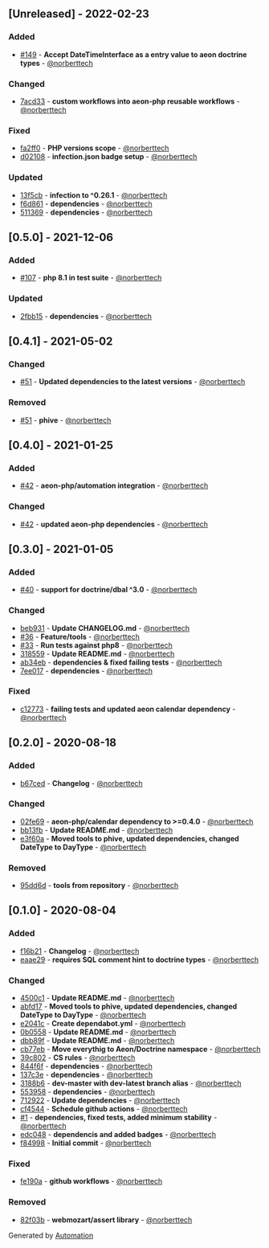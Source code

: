 ## [Unreleased] - 2022-02-23

### Added
- [#149](https://github.com/aeon-php/calendar-doctrine/pull/149) - **Accept DateTimeInterface as a entry value to aeon doctrine types** - [@norberttech](https://github.com/norberttech)

### Changed
- [7acd33](https://github.com/aeon-php/calendar-doctrine/commit/7acd33e4bd61d0288583dc3e19b4836e7074bb08) - **custom workflows into aeon-php reusable workflows** - [@norberttech](https://github.com/norberttech)

### Fixed
- [fa2ff0](https://github.com/aeon-php/calendar-doctrine/commit/fa2ff0f76ba210ae8a41531a86dc7a5d8410f7ca) - **PHP versions scope** - [@norberttech](https://github.com/norberttech)
- [d02108](https://github.com/aeon-php/calendar-doctrine/commit/d02108695e2f0eef995cfaebabd396f2f469604c) - **infection.json badge setup** - [@norberttech](https://github.com/norberttech)

### Updated
- [13f5cb](https://github.com/aeon-php/calendar-doctrine/commit/13f5cb394b672da064a5fef0036fa8f1ddf420a5) - **infection to ^0.26.1** - [@norberttech](https://github.com/norberttech)
- [f6d861](https://github.com/aeon-php/calendar-doctrine/commit/f6d86121680c09fce1be887b6d46b170e64f34a9) - **dependencies** - [@norberttech](https://github.com/norberttech)
- [511369](https://github.com/aeon-php/calendar-doctrine/commit/5113690fafec165fc9302294aaf977a1ea8e1dbe) - **dependencies** - [@norberttech](https://github.com/norberttech)

## [0.5.0] - 2021-12-06

### Added
- [#107](https://github.com/aeon-php/calendar-doctrine/pull/107) - **php 8.1 in test suite** - [@norberttech](https://github.com/norberttech)

### Updated
- [2fbb15](https://github.com/aeon-php/calendar-doctrine/commit/2fbb1553bca579268bbaa7d0c302a7ed25be5cd2) - **dependencies** - [@norberttech](https://github.com/norberttech)

## [0.4.1] - 2021-05-02

### Changed
- [#51](https://github.com/aeon-php/calendar-doctrine/pull/51) - **Updated dependencies to the latest versions** - [@norberttech](https://github.com/norberttech)

### Removed
- [#51](https://github.com/aeon-php/calendar-doctrine/pull/51) - **phive** - [@norberttech](https://github.com/norberttech)

## [0.4.0] - 2021-01-25

### Added
- [#42](https://github.com/aeon-php/calendar-doctrine/pull/42) - **aeon-php/automation integration** - [@norberttech](https://github.com/norberttech)

### Changed
- [#42](https://github.com/aeon-php/calendar-doctrine/pull/42) - **updated aeon-php dependencies** - [@norberttech](https://github.com/norberttech)

## [0.3.0] - 2021-01-05

### Added
- [#40](https://github.com/aeon-php/calendar-doctrine/pull/40) - **support for doctrine/dbal ^3.0** - [@norberttech](https://github.com/norberttech)

### Changed
- [beb931](https://github.com/aeon-php/calendar-doctrine/commit/beb9311af2c56e0d06ac3d227b64d6731f0e846e) - **Update CHANGELOG.md** - [@norberttech](https://github.com/norberttech)
- [#36](https://github.com/aeon-php/calendar-doctrine/pull/36) - **Feature/tools** - [@norberttech](https://github.com/norberttech)
- [#33](https://github.com/aeon-php/calendar-doctrine/pull/33) - **Run tests against php8** - [@norberttech](https://github.com/norberttech)
- [318559](https://github.com/aeon-php/calendar-doctrine/commit/318559df993d1e9792a3d3297a9d7de3cead2a12) - **Update README.md** - [@norberttech](https://github.com/norberttech)
- [ab34eb](https://github.com/aeon-php/calendar-doctrine/commit/ab34eb2080fa2b735c641993508e36c5a83e649d) - **dependencies & fixed failing tests** - [@norberttech](https://github.com/norberttech)
- [7ee017](https://github.com/aeon-php/calendar-doctrine/commit/7ee0173aad3e93c05f0a66c4fcaff814954b5ba5) - **dependencies** - [@norberttech](https://github.com/norberttech)

### Fixed
- [c12773](https://github.com/aeon-php/calendar-doctrine/commit/c1277322ae426f1ba5fa16dadc424770d3d28f27) - **failing tests and updated aeon calendar dependency** - [@norberttech](https://github.com/norberttech)

## [0.2.0] - 2020-08-18

### Added
- [b67ced](https://github.com/aeon-php/calendar-doctrine/commit/b67ced84117587bcac6f4afe7b68075cf8694f1a) - **Changelog** - [@norberttech](https://github.com/norberttech)

### Changed
- [02fe69](https://github.com/aeon-php/calendar-doctrine/commit/02fe690d89a995b215db406806ed435a22273906) - **aeon-php/calendar dependency to >=0.4.0** - [@norberttech](https://github.com/norberttech)
- [bb13fb](https://github.com/aeon-php/calendar-doctrine/commit/bb13fbbe879d6cfb277927f96983cd25a570ef65) - **Update README.md** - [@norberttech](https://github.com/norberttech)
- [e3f60a](https://github.com/aeon-php/calendar-doctrine/commit/e3f60a3b7be78b800c75adac7438bf2e667b97da) - **Moved tools to phive, updated dependencies, changed DateType to DayType** - [@norberttech](https://github.com/norberttech)

### Removed
- [95dd6d](https://github.com/aeon-php/calendar-doctrine/commit/95dd6d8fd63f465cae4c12c12d6f3c0de8b40a1b) - **tools from repository** - [@norberttech](https://github.com/norberttech)

## [0.1.0] - 2020-08-04

### Added
- [f16b21](https://github.com/aeon-php/calendar-doctrine/commit/f16b2188528972bca985e32105d9811dce30bb05) - **Changelog** - [@norberttech](https://github.com/norberttech)
- [eaae29](https://github.com/aeon-php/calendar-doctrine/commit/eaae296ce779812d6d1c655ab5ccca85f0a98180) - **requires SQL comment hint to doctrine types** - [@norberttech](https://github.com/norberttech)

### Changed
- [4500c1](https://github.com/aeon-php/calendar-doctrine/commit/4500c1f4e9b4eabcf442c5de1ef6e6b634eb1167) - **Update README.md** - [@norberttech](https://github.com/norberttech)
- [abfd17](https://github.com/aeon-php/calendar-doctrine/commit/abfd1773235eadbef6d5fbc344256bc60a92bf6c) - **Moved tools to phive, updated dependencies, changed DateType to DayType** - [@norberttech](https://github.com/norberttech)
- [e2041c](https://github.com/aeon-php/calendar-doctrine/commit/e2041c4d32d1d9f3b3f36cd18d206b3cdf9c376d) - **Create dependabot.yml** - [@norberttech](https://github.com/norberttech)
- [0b0558](https://github.com/aeon-php/calendar-doctrine/commit/0b0558c0fbf908df0d3cba861b4b312abeae623b) - **Update README.md** - [@norberttech](https://github.com/norberttech)
- [dbb89f](https://github.com/aeon-php/calendar-doctrine/commit/dbb89fc90a2e2d0a6a28163c11185ca388534348) - **Update README.md** - [@norberttech](https://github.com/norberttech)
- [cb77eb](https://github.com/aeon-php/calendar-doctrine/commit/cb77eb602c917ad6fd07b0e909ccabbb5392e609) - **Move everythig to Aeon/Doctrine namespace** - [@norberttech](https://github.com/norberttech)
- [39c802](https://github.com/aeon-php/calendar-doctrine/commit/39c802d572511e8c00df235053a25309453dfdb1) - **CS rules** - [@norberttech](https://github.com/norberttech)
- [844f6f](https://github.com/aeon-php/calendar-doctrine/commit/844f6f4b98d893b18335eaf8ebc49597a2d2e390) - **dependencies** - [@norberttech](https://github.com/norberttech)
- [137c3e](https://github.com/aeon-php/calendar-doctrine/commit/137c3ec033883cf77a593e32cca2b00dc12c79d1) - **dependencies** - [@norberttech](https://github.com/norberttech)
- [3188b6](https://github.com/aeon-php/calendar-doctrine/commit/3188b625e9d58e62c0bcc665a400b7d995a599c4) - **dev-master with dev-latest branch alias** - [@norberttech](https://github.com/norberttech)
- [553958](https://github.com/aeon-php/calendar-doctrine/commit/5539589204050755d6d148e837a288444a181ed8) - **dependencies** - [@norberttech](https://github.com/norberttech)
- [712922](https://github.com/aeon-php/calendar-doctrine/commit/7129227cf7cb805dd08504ba09c21f0245febfd1) - **Update dependencies** - [@norberttech](https://github.com/norberttech)
- [cf4544](https://github.com/aeon-php/calendar-doctrine/commit/cf4544c85b433073c64efcf08c78fc17b5f13dbf) - **Schedule github actions** - [@norberttech](https://github.com/norberttech)
- [#1](https://github.com/aeon-php/calendar-doctrine/pull/1) - **dependencies, fixed tests, added minimum stability** - [@norberttech](https://github.com/norberttech)
- [edc048](https://github.com/aeon-php/calendar-doctrine/commit/edc0488667080dad707962eea820b7d5aa3d7a7e) - **dependencis and added badges** - [@norberttech](https://github.com/norberttech)
- [f84998](https://github.com/aeon-php/calendar-doctrine/commit/f84998e6a9f5587064188aca55572698efe48fa2) - **Initial commit** - [@norberttech](https://github.com/norberttech)

### Fixed
- [fe190a](https://github.com/aeon-php/calendar-doctrine/commit/fe190ae3fca30d4b90e3f83fa98713e8ecad3d05) - **github workflows** - [@norberttech](https://github.com/norberttech)

### Removed
- [82f03b](https://github.com/aeon-php/calendar-doctrine/commit/82f03bf09657d2c272a0abeeccc413669b981ba9) - **webmozart/assert library** - [@norberttech](https://github.com/norberttech)

Generated by [Automation](https://github.com/aeon-php/automation)